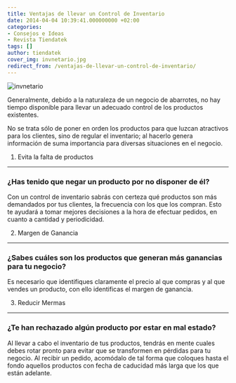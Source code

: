 ```yaml
---
title: Ventajas de llevar un Control de Inventario
date: 2014-04-04 10:39:41.000000000 +02:00
categories:
- Consejos e Ideas
- Revista Tiendatek
tags: []
author: tiendatek
cover_img: invnetario.jpg
redirect_from: /ventajas-de-llevar-un-control-de-inventario/
---
```

![invnetario]({{site.baseurl}}/assets/blog/invnetario.jpg)

Generalmente, debido a la naturaleza de un negocio de abarrotes, no hay
tiempo disponible para llevar un adecuado control de los productos
existentes.

No se trata sólo de poner en orden los productos para que luzcan
atractivos para los clientes, sino de regular el inventario; al hacerlo
genera información de suma importancia para diversas situaciones en el
negocio.

1. Evita la falta de productos
------------------------------

### ¿Has tenido que negar un producto por no disponer de él?

Con un control de inventario sabrás con certeza qué productos son más
demandados por tus clientes, la frecuencia con los que los compran. Esto
te ayudará a tomar mejores decisiones a la hora de efectuar pedidos, en
cuanto a cantidad y periodicidad.

2. Margen de Ganancia
---------------------

### ¿Sabes cuáles son los productos que generan más ganancias para tu negocio?

Es necesario que identifiques claramente el precio al que compras y al
que vendes un producto, con ello identificas el margen de ganancia.

3. Reducir Mermas
-----------------

### ¿Te han rechazado algún producto por estar en mal estado?

Al llevar a cabo el inventario de tus productos, tendrás en mente cuales
debes rotar pronto para evitar que se transformen en pérdidas para tu
negocio. Al recibir un pedido, acomódalo de tal forma que coloques hasta
el fondo aquellos productos con fecha de caducidad más larga que los que
están adelante.